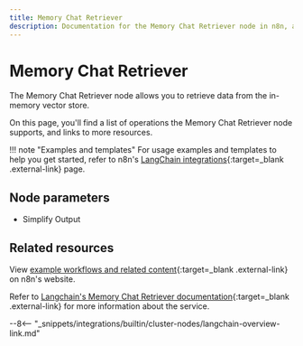 ```yaml
---
title: Memory Chat Retriever
description: Documentation for the Memory Chat Retriever node in n8n, a workflow automation platform. Includes details of operations and configuration, and links to examples and credentials information.
---
```


# Memory Chat Retriever

The Memory Chat Retriever node allows you to retrieve data from the in-memory vector store.

On this page, you'll find a list of operations the Memory Chat Retriever node supports, and links to more resources.

!!! note "Examples and templates"
	For usage examples and templates to help you get started, refer to n8n's [LangChain integrations](https://n8n.io/integrations/langchain/){:target=_blank .external-link} page.
	
## Node parameters

* Simplify Output

## Related resources

View [example workflows and related content](https://n8n.io/integrations/langchain/){:target=_blank .external-link} on n8n's website.

Refer to [Langchain's Memory Chat Retriever documentation](https://js.langchain.com/docs/modules/data_connection/retrievers/how_to/self_query/memory-self-query){:target=_blank .external-link} for more information about the service.

--8<-- "_snippets/integrations/builtin/cluster-nodes/langchain-overview-link.md"
